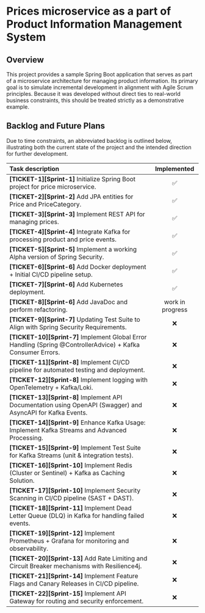# Prices microservice as a part of Product Information Management System

## Overview
This project provides a sample Spring Boot application that serves as part of a microservice architecture for managing product information. Its primary goal is to simulate incremental development in alignment with Agile Scrum principles. Because it was developed without direct ties to real-world business constraints, this should be treated strictly as a demonstrative example.

## Backlog and Future Plans
Due to time constraints, an abbreviated backlog is outlined below, illustrating both the current state of the project and the intended direction for further development.

| Task description                                                                                              |    Implemented     |
|:--------------------------------------------------------------------------------------------------------------|:------------------:|
| **[TICKET-1][Sprint-1]** Initialize Spring Boot project for price microservice.                               |         ✅          |
| **[TICKET-2][Sprint-2]** Add JPA entities for Price and PriceCategory.                                        |         ✅          |
| **[TICKET-3][Sprint-3]** Implement REST API for managing prices.                                              |         ✅          |
| **[TICKET-4][Sprint-4]** Integrate Kafka for processing product and price events.                             |         ✅          |
| **[TICKET-5][Sprint-5]** Implement a working Alpha version of Spring Security.                                |         ✅          |
| **[TICKET-6][Sprint-6]** Add Docker deployment + Initial CI/CD pipeline setup.                                |         ✅          |
| **[TICKET-7][Sprint-6]** Add Kubernetes deployment.                                                           |         ✅          |
| **[TICKET-8][Sprint-6]** Add JavaDoc and perform refactoring.                                                 | work in progress   |
| **[TICKET-9][Sprint-7]** Updating Test Suite to Align with Spring Security Requirements.                      |         ❌          |
| **[TICKET-10][Sprint-7]** Implement Global Error Handling (Spring @ControllerAdvice) + Kafka Consumer Errors. |         ❌          |
| **[TICKET-11][Sprint-8]** Implement CI/CD pipeline for automated testing and deployment.                      |         ❌          |
| **[TICKET-12][Sprint-8]** Implement logging with OpenTelemetry + Kafka/Loki.                                  |         ❌          |
| **[TICKET-13][Sprint-8]** Implement API Documentation using OpenAPI (Swagger) and AsyncAPI for Kafka Events.  |         ❌          |
| **[TICKET-14][Sprint-9]** Enhance Kafka Usage: Implement Kafka Streams and Advanced Processing.               |         ❌          |
| **[TICKET-15][Sprint-9]** Implement Test Suite for Kafka Streams (unit & integration tests).                  |         ❌          |
| **[TICKET-16][Sprint-10]** Implement Redis (Cluster or Sentinel) + Kafka as Caching Solution.                 |         ❌          |
| **[TICKET-17][Sprint-10]** Implement Security Scanning in CI/CD pipeline (SAST + DAST).                       |         ❌          |
| **[TICKET-18][Sprint-11]** Implement Dead Letter Queue (DLQ) in Kafka for handling failed events.             |         ❌          |
| **[TICKET-19][Sprint-12]** Implement Prometheus + Grafana for monitoring and observability.                   |         ❌          |
| **[TICKET-20][Sprint-13]** Add Rate Limiting and Circuit Breaker mechanisms with Resilience4j.                |         ❌          |
| **[TICKET-21][Sprint-14]** Implement Feature Flags and Canary Releases in CI/CD pipeline.                     |         ❌          |
| **[TICKET-22][Sprint-15]** Implement API Gateway for routing and security enforcement.                        |         ❌          |




